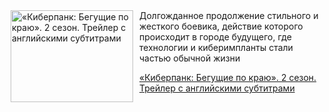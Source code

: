 <!--2025-07-16 23:00:05-->
<div class="yb">
  <div class="rss kino_kino"><a href="https://www.kino-teatr.ru/video/51214/" title="«Киберпанк: Бегущие по краю». 2 сезон. Трейлер с английскими субтитрами"><img src="https://www.kino-teatr.ru/video/4/1/51214/poster.jpg" width="196" height="147" align="left" hspace="5" style="margin: 0px 10px 0px 5px" alt="«Киберпанк: Бегущие по краю». 2 сезон. Трейлер с английскими субтитрами"/></a>Долгожданное продолжение стильного и жесткого боевика, действие которого происходит в городе будущего, где технологии и киберимпланты стали частью обычной жизни <p class="titl"><a href="https://www.kino-teatr.ru/video/51214/">«Киберпанк: Бегущие по краю». 2 сезон. Трейлер с английскими субтитрами</a></p></div>
</div>

